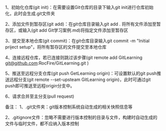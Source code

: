 1、初始化仓库(git init)：在需要设置Git仓库的目录下输入git init进行仓库初始化，此时会生成.git文件夹

2、添加文件到暂存区(git add)：在git仓库目录输入git add . 将所有文件添加至暂存区，或输入(git add Git学习案例.md)将指定文件添加至暂存区

3、提交至本地仓库(git commit)：在git仓库目录输入git commit -m "Initial priject setup"，将所有暂存区的文件提交至本地仓库

4、连接远程仓库，若已连接则跳过该步骤(git remote add GitLearning git@github.com:RocFire/GitLearning.git )

5、推送至远程分支仓库(git push GetLearning origin)：可设置默认的git push推送远程分支(git remote --set-upsteam GitLearning origin)，此时可通过git push即可推送至远程origin分支中。

6、请求合并至主分支(pull request)






备注：
1、.git文件夹：git版本控制系统自动生成的相关快照信息等

2、.gitignore文件：忽略不需要进行版本控制的目录与文件，构建时自动生成的文件与临时文件，都不应纳入版本控制
